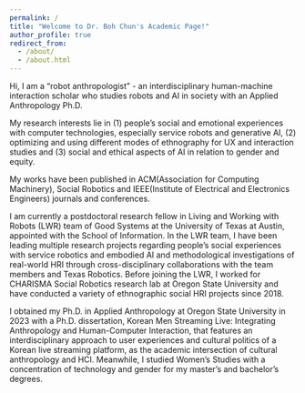 ```yaml
---
permalink: /
title: "Welcome to Dr. Boh Chun's Academic Page!"
author_profile: true
redirect_from: 
  - /about/
  - /about.html
---
```


Hi, I am a “robot anthropologist” - an interdisciplinary human-machine interaction scholar who studies robots and AI in society with an Applied Anthropology Ph.D.

My research interests lie in (1) people’s social and emotional experiences with computer technologies, especially service robots and generative AI, (2) optimizing and using different modes of ethnography for UX and interaction studies and (3) social and ethical aspects of AI in relation to gender and equity. 

My works have been published in ACM(Association for Computing Machinery), Social Robotics and IEEE(Institute of Electrical and Electronics Engineers) journals and conferences.     

I am currently a postdoctoral research fellow in Living and Working with Robots (LWR) team of Good Systems at the University of Texas at Austin, appointed with the School of Information. In the LWR team, I have been leading multiple research projects regarding people’s social experiences with service robotics and embodied AI and methodological investigations of real-world HRI through cross-disciplinary collaborations with the team members and Texas Robotics. Before joining the LWR, I worked for CHARISMA Social Robotics research lab at Oregon State University and have conducted a variety of ethnographic social HRI projects since 2018. 

I obtained my Ph.D. in Applied Anthropology at Oregon State University in 2023 with a Ph.D. dissertation, Korean Men Streaming Live: Integrating Anthropology and Human-Computer Interaction, that features an interdisciplinary approach to user experiences and cultural politics of a Korean live streaming platform, as the academic intersection of cultural anthropology and HCI. Meanwhile, I studied Women’s Studies with a concentration of technology and gender for my master’s and bachelor’s degrees.

